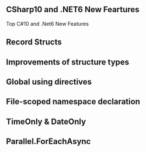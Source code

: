 ## CSharp10 and .NET6 New Feartures
Top C#10 and .Net6 New Features


## Record Structs
## Improvements of structure types
## Global using directives
## File-scoped namespace declaration
## TimeOnly & DateOnly
## Parallel.ForEachAsync



